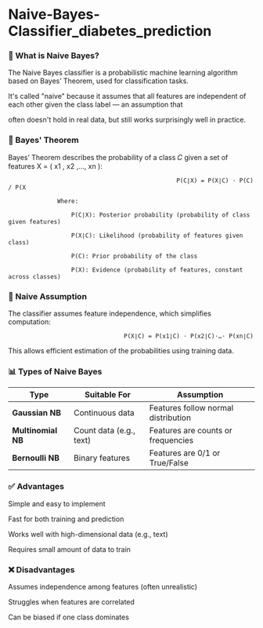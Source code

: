 # Naive-Bayes-Classifier_diabetes_prediction

### 📌 What is Naive Bayes?

The Naive Bayes classifier is a probabilistic machine learning algorithm based on Bayes’ Theorem, used for classification tasks. 

It's called "naive" because it assumes that all features are independent of each other given the class label — an assumption that 

often doesn't hold in real data, but still works surprisingly well in practice.

### 📘 Bayes' Theorem

Bayes’ Theorem describes the probability of a class 𝐶 given a set of features X = ( x1 , x2 ,..., xn ):

                                                    P(C∣X) = P(X∣C) ⋅ P(C) / P(X

                  Where:

                      P(C∣X): Posterior probability (probability of class given features)

                      P(X∣C): Likelihood (probability of features given class)
                      
                      P(C): Prior probability of the class

                      P(X): Evidence (probability of features, constant across classes)

### 🧩 Naive Assumption

The classifier assumes feature independence, which simplifies computation:

                                     P(X∣C) = P(x1∣C) ⋅ P(x2∣C)⋅…⋅ P(xn∣C)

This allows efficient estimation of the probabilities using training data.


### 📊 Types of Naive Bayes

| Type               | Suitable For            | Assumption                          |
| ------------------ | ----------------------- | ----------------------------------- |
| **Gaussian NB**    | Continuous data         | Features follow normal distribution |
| **Multinomial NB** | Count data (e.g., text) | Features are counts or frequencies  |
| **Bernoulli NB**   | Binary features         | Features are 0/1 or True/False      |


### ✅ Advantages

Simple and easy to implement

Fast for both training and prediction

Works well with high-dimensional data (e.g., text)

Requires small amount of data to train

### ❌ Disadvantages

Assumes independence among features (often unrealistic)

Struggles when features are correlated

Can be biased if one class dominates



​



